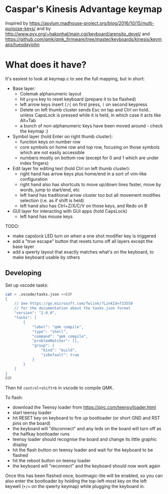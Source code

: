 # Caspar's Kinesis Advantage keymap

Inspired by https://asylum.madhouse-project.org/blog/2016/10/15/multi-purpose-keys/
and by http://www.pvv.org/~hakonhal/main.cgi/keyboard/arensito_devel/
and https://github.com/qmk/qmk_firmware/tree/master/keyboards/kinesis/keymaps/tuesdayjohn

# What does it have?

It's easiest to look at keymap.c to see the full mapping, but in short:

* Base layer:
  * Colemak alphanumeric layout
  * hit `prgrm` key to reset keyboard (prepare it to be flashed)
  * left arrow keys insert `[/{` on first press, `(` on second keypress
  * Delete on left thumb cluster sends Esc on tap and Ctrl on hold.. unless CapsLock is pressed while it is held, in which case it acts like Alt+Tab
  * a bunch of non-alphanumeric keys have been moved around - check the keymap :)
* Symbol layer (hold Enter on right thumb cluster):
  * function keys on number row
  * core symbols on home row and top row, focusing on those symbols which are not easily accessible
  * numbers mostly on bottom row (except for 0 and 1 which are under index fingers)
* Edit layer for editing text (hold Ctrl on left thumb cluster):
  * right hand has arrow keys plus home/end in a sort of vim-like configuration
  * right hand also has shortcuts to move up/down lines faster, move by words, jump to start/end, etc
  * left hand has traditional arrow cluster too but all movement modifies selection (i.e. as if shift is held)
  * left hand also has Ctrl+Z/X/C/V on those keys, and Redo on B
* GUI layer for interacting with GUI apps (hold CapsLock)
  * left hand has mouse keys

TODO:

* make capslock LED turn on when a one shot modifier key is triggered
* add a "true escape" button that resets turns off all layers except the base layer
* add a qwerty layout that exactly matches what's on the keyboard, to make keyboard usable by others

## Developing

Set up vscode tasks:

```bash
cat > .vscode/tasks.json <<EOF
{
    // See https://go.microsoft.com/fwlink/?LinkId=733558
    // for the documentation about the tasks.json format
    "version": "2.0.0",
    "tasks": [
        {
            "label": "qmk compile",
            "type": "shell",
            "command": "qmk compile",
            "problemMatcher": [],
            "group": {
                "kind": "build",
                "isDefault": true
            }
        }
    ]
}
EOF
```

Then hit `control+shift+b` in vscode to compile QMK.

To flash:

* download the Teensy loader from https://pjrc.com/teensy/loader.html
* start teensy loader
* hit RESET key on keyboard to fire up bootloader (or short GND and RST pins on the board)
* the keyboard will "disconnect" and any leds on the board will turn off as the halfkay bootloader runs
* teensy loader should recognise the board and change its little graphic display
* hit the flash button on teensy loader and wait for the keyboard to be flashed
* hit the reboot button on teensy loader
* the keyboard will "reconnect" and the keyboard should now work again

Once this has been flashed once, bootmagic-lite will be enabled, so you can also enter the bootloader
by holding the top-left-most key on the left keywell (`+/=` on the qwerty keymap) while plugging the
keyboard in.
